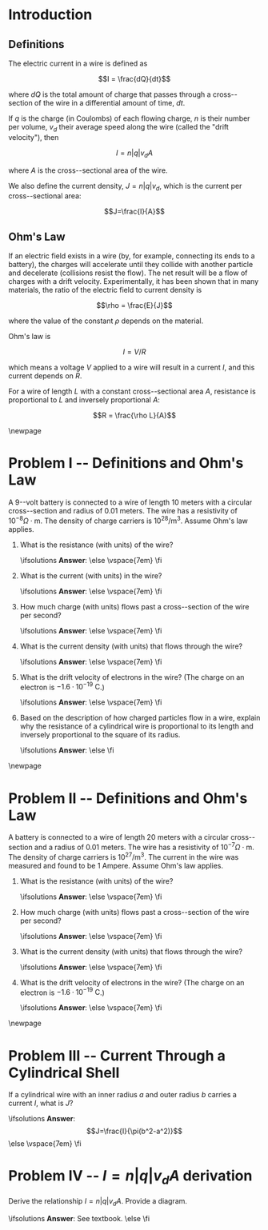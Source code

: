 # Introduction

## Definitions

The electric current in a wire is defined as 

$$I = \frac{dQ}{dt}$$

where $dQ$ is the total amount of charge that passes through a cross--section of the wire in a differential amount of time, $dt$.

If $q$ is the charge (in Coulombs) of each flowing charge, $n$ is their number per volume, $v_d$ their average speed along the wire (called the "drift velocity"), then

$$I = n|q|v_dA$$

where $A$ is the cross--sectional area of the wire.

We also define the current density, $J = n|q|v_d$, which is the current per cross--sectional area:

$$J=\frac{I}{A}$$

## Ohm's Law

If an electric field exists in a wire (by, for example, connecting its ends to a battery), the charges will accelerate until they collide with another particle and decelerate (collisions resist the flow). The net result will be a flow of charges with a drift velocity. Experimentally, it has been shown that in many materials, the ratio of the electric field to current density is 

$$\rho = \frac{E}{J}$$

where the value of the constant $\rho$ depends on the material.

Ohm's law is

$$I = V/R$$

which means a voltage $V$ applied to a wire will result in a current $I$, and this current depends on $R$.

For a wire of length $L$ with a constant cross--sectional area $A$, resistance is proportional to $L$ and inversely proportional $A$:

$$R = \frac{\rho L}{A}$$

\newpage

# Problem I -- Definitions and Ohm's Law

A $9$--volt battery is connected to a wire of length $10$ meters with a circular cross--section and radius of $0.01$ meters. The wire has a resistivity of $10^{-8}\Omega\cdot\text{m}$. The density of charge carriers is $10^{28}/\text{m}^3$. Assume Ohm's law applies.

1. What is the resistance (with units) of the wire?

    \ifsolutions
    **Answer**:
    \else
    \vspace{7em}
    \fi

2. What is the current (with units) in the wire?

    \ifsolutions
    **Answer**:
    \else
    \vspace{7em}
    \fi

3. How much charge (with units) flows past a cross--section of the wire per second?

    \ifsolutions
    **Answer**:
    \else
    \vspace{7em}
    \fi

4. What is the current density (with units) that flows through the wire?

    \ifsolutions
    **Answer**:
    \else
    \vspace{7em}
    \fi

5. What is the drift velocity of electrons in the wire? (The charge on an electron is $-1.6·10^{-19}\text{ C}$.)

    \ifsolutions
    **Answer**:
    \else
    \vspace{7em}
    \fi

6. Based on the description of how charged particles flow in a wire, explain why the resistance of a cylindrical wire is proportional to its length and inversely proportional to the square of its radius.

    \ifsolutions
    **Answer**:
    \else
    \fi

\newpage

# Problem II -- Definitions and Ohm's Law
 
A battery is connected to a wire of length $20$ meters with a circular cross--section and a radius of $0.01$ meters. The wire has a resistivity of $10^{-7}\Omega\cdot\text{m}$. The density of charge carriers is $10^{27}/\text{m}^3$. The current in the wire was measured and found to be $1$ Ampere. Assume Ohm's law applies.

1. What is the resistance (with units) of the wire?

    \ifsolutions
    **Answer**:
    \else
    \vspace{7em}
    \fi

2. How much charge (with units) flows past a cross--section of the wire per second?

    \ifsolutions
    **Answer**:
    \else
    \vspace{7em}
    \fi

3. What is the current density (with units) that flows through the wire?

    \ifsolutions
    **Answer**:
    \else
    \vspace{7em}
    \fi

4. What is the drift velocity of electrons in the wire? (The charge on an electron is $-1.6·10^{-19}\text{ C}$.)

    \ifsolutions
    **Answer**:
    \else
    \vspace{7em}
    \fi

\newpage

# Problem III -- Current Through a Cylindrical Shell

If a cylindrical wire with an inner radius $a$ and outer radius $b$ carries a current $I$, what is $J$?

\ifsolutions
**Answer**: $$J=\frac{I}{\pi(b^2-a^2)}$$
\else
\vspace{7em}
\fi

# Problem IV -- $I = n|q|v_dA$ derivation

Derive the relationship $I = n|q|v_dA$. Provide a diagram.

\ifsolutions
**Answer**: See textbook.
\else
\fi
